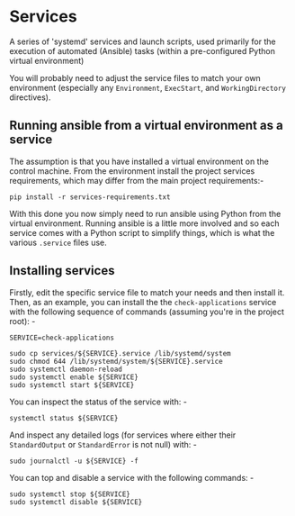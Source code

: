 # Services
A series of 'systemd' services and launch scripts, used primarily for the execution
of automated (Ansible) tasks (within a pre-configured Python virtual environment)

You will probably need to adjust the service files to match your own environment
(especially any `Environment`, `ExecStart`, and `WorkingDirectory` directives).

## Running ansible from a virtual environment as a service
The assumption is that you have installed a virtual environment on the control machine.
From the environment install the project services requirements, which may differ
from the main project requirements:-

    pip install -r services-requirements.txt

With this done you now simply need to run ansible using Python from the virtual environment.
Running ansible is a little more involved and so each service comes with a Python script
to simplify things, which is what the various `.service` files use.

## Installing services
Firstly, edit the specific service file to match your needs and then install it.
Then, as an example, you can install the the `check-applications` service with the
following sequence of commands (assuming you're in the project root): -

    SERVICE=check-applications

    sudo cp services/${SERVICE}.service /lib/systemd/system
    sudo chmod 644 /lib/systemd/system/${SERVICE}.service
    sudo systemctl daemon-reload
    sudo systemctl enable ${SERVICE}
    sudo systemctl start ${SERVICE}

You can inspect the status of the service with: -

    systemctl status ${SERVICE}

And inspect any detailed logs (for services where either their `StandardOutput`
or `StandardError` is not null) with: -

    sudo journalctl -u ${SERVICE} -f

You can top and disable a service with the following commands: -

    sudo systemctl stop ${SERVICE}
    sudo systemctl disable ${SERVICE}
